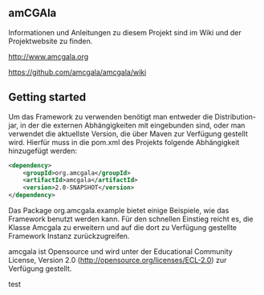 ## amCGAla

Informationen und Anleitungen zu diesem Projekt sind im Wiki und der Projektwebsite zu finden.

http://www.amcgala.org

https://github.com/amcgala/amcgala/wiki

## Getting started

Um das Framework zu verwenden benötigt man entweder die Distribution-jar, in der die externen Abhängigkeiten mit eingebunden
sind, oder man verwendet die aktuellste Version, die über Maven zur Verfügung gestellt wird.
Hierfür muss in die pom.xml des Projekts folgende Abhängigkeit hinzugefügt werden:

```xml
<dependency>
    <groupId>org.amcgala</groupId>
    <artifactId>amcgala</artifactId>
    <version>2.0-SNAPSHOT</version>
</dependency>
```

Das Package org.amcgala.example bietet einige Beispiele, wie das Framework benutzt werden kann. Für den schnellen
Einstieg reicht es, die Klasse Amcgala zu erweitern und auf die dort zu Verfügung gestellte Framework Instanz zurückzugreifen.

amcgala ist Opensource und wird unter der Educational Community License, Version 2.0 (http://opensource.org/licenses/ECL-2.0) zur Verfügung gestellt.

test

